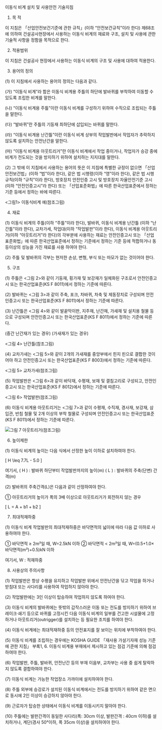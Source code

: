 ﻿이동식 비계 설치 및 사용안전 기술지침

1. 목 적

이 지침은 「산업안전보건기준에 관한 규칙」(이하 “안전보건규칙”이라 한다) 제68조에 의하여 건설공사현장에서 사용하는 이동식 비계의 재료와 구조, 설치 및 사용에 관한 기술적 사항을 정함을 목적으로 한다.

2. 적용범위

이 지침은 건설공사 현장에서 사용하는 이동식 비계의 구조 및 사용에 대하여 적용한다.

3. 용어의 정의

(1) 이 지침에서 사용하는 용어의 정의는 다음과 같다.

(가) “이동식 비계”라 함은 이동식 비계용 주틀의 하단에 발바퀴를 부착하여 이동할 수 있도록 조립한 비계를 말한다.

(나) “이동식 비계용 주틀”이란 이동식 비계를 구성하기 위하여 수직으로 조립되는 주틀을 말한다.

(다) “발바퀴”란 주틀의 기둥재 최하단에 삽입되는 바퀴를 말한다.

(라) “이동식 비계용 난간틀”이란 이동식 비계 상부의 작업발판에서 작업자가 추락하지 않도록 설치하는 안전난간을 말한다.

(마) “이동식 비계용 아웃트리거”란 이동식 비계에서 작업 중이거나, 작업자가 승강 중에 비계가 전도되는 것을 방지하기 위하여 설치하는 지지대를 말한다.

(2) 그 밖에 이 지침에서 사용하는 용어의 뜻은 이 지침에 특별한 규정이 없으면 「산업안전보건법」(이하 “법”이라 한다), 같은 법 시행령(이하 “영”이라 한다), 같은 법 시행규칙(이하 “규칙”이라 한다), 방호장치 안전인증 고시 및 방호장치 자율안전기준 고시(이하 “안전인증고시”라 한다) 또는 「산업표준화법」에 따른 한국산업표준에서 정하는 기준 등에서 정하는 바에 따른다.

<그림1> 이동식비계 예(참조그림)

4. 재료

(1) 이동식 비계의 주틀(이하 “주틀”이라 한다), 발바퀴, 이동식 비계용 난간틀 (이하 “난간틀”이라 한다), 교차가세, 작업대(이하 “작업발판”이라 한다), 이동식 비계용 아웃트리거(이하 “아웃트리거”라 한다)의 각부분에 사용하는 재료는 안전인증고시 또는 「산업표준화법」에 따른 한국산업표준에서 정하는 기준에서 정하는 기준 등에 적합하거나 동등이상의 성능을 가진 재료를 사용 하여야 한다.

(2) 주틀 및 발바퀴의 각부는 현저한 손상, 변형, 부식 또는 마모가 없는 것이어야 한다.

5. 구조

(1) 주틀은 <그림 2>와 같이 기둥재, 횡가재 및 보강재가 일체화된 구조로서 안전인증고시 또는 한국산업표준(KS F 8011)에서 정하는 기준에 따른다.

(2) 발바퀴는 <그림 3>과 같이 주축, 포크, 차바퀴, 차축 및 제동장치로 구성되며 안전인증고시 또는 한국산업표준(KS F 8011)에서 정하는 기준에 따른다.

(3) 난간틀은 <그림 4>와 같이 발끝막이판, 지주재, 난간재, 가새재 및 설치용 철물 등으로 구성되며 안전인증고시 또는 한국산업표준(KS F 8011)에서 정하는 기준에 따른다.

(중간 난간재가 있는 경우)  (가새재가 있는 경우)

<그림 4> 난간틀(참조그림)

(4) 교차가새는 <그림 5>와 같이 2개의 가새재를 중앙부에서 힌지 핀으로 결합한 것이어야 하고 안전인증고시 또는 한국산업표준(KS F 8003)에서 정하는 기준에 따른다.

<그림 5> 교차가새(참조그림)

(5) 작업발판은 <그림 6>과 같이 바닥재, 수평재, 보재 및 결침고리로 구성되고, 안전인증고시 또는 한국산업표준(KS F 8012)에서 정하는 기준에 따른다.

<그림 6> 작업발판(참조그림)

(6) 이동식 비계용 아웃트리거는 <그림 7>과 같이 수평재, 수직재, 경사재, 보강재, 삼입관, 반침 철물 및 2개 이상의 부착 철물로 구성되며 안전인증고시 또는 한국산업표준(KS F 8011)에서 정하는 기준에 따른다.

![그림 7 아웃트리거(참조그림)](image)

6. 높이제한

(1) 이동식 비계의 높이는 다음 식에서 산정한 높이 이하로 설치하여야 한다.

\[ H \leq 7.7L - 5.0 \]

여기서, \( H \) : 발바퀴 하단부터 작업발판까지의 높이(m)
\( L \) : 발바퀴의 주축(단변) 간격(m)

(2) 발바퀴의 주축간격(L)은 다음과 같이 산정하여야 한다.

① 아웃트리거의 높이가 폭의 3배 이상으로 아웃트리거가 회전하지 않는 경우

\[ L = A + b1 + b2 \]

7. 최대적재하중

(1) 이동식 비계 작업발판의 최대적재하중은 바닥면적의 넓이에 따라 다음 값 이하로 사용하여야 한다.

① 바닥면적 ≥ 2m²일 때, W=2.5kN 이하
② 바닥면적 < 2m²일 때, W=(0.5+1.0×바닥면적(m²)+0.5)kN 이하

여기서, W : 적재하중

8. 사용상의 주의사항

(1) 작업발판은 항상 수평을 유지하고 작업발판 위에서 안전난간을 닦고 작업을 하거나 받침대 또는 사다리를 사용하여 작업하지 않아야 한다.

(2) 작업발판에는 3인 이상이 탑승하여 작업하지 않도록 하여야 한다.

(3) 이동식 비계의 발바퀴에는 뜻밖의 갑작스러운 이동 또는 전도를 방지하기 위하여 브레이크·쇄기 등으로 바퀴를 고정시킨 다음 이동식 비계의 일부를 건고한 시설물에 고정하거나 아웃트리거(outrigger)를 설치하는 등 필요한 조치를 하여야 한다.

(4) 이동식 비계에는 최대적재하중 등의 안전표지를 잘 보이는 위치에 부착하여야 한다.

(5) 이동식 비계를 조립하는 경우에는 KOSHA GUIDE 「재사용 가설기자재 성능 기준에 관한 지침」 부록1, 6. 이동식 비계용 부재에서 제시하고 있는 점검 기준에 의해 점검하여야 한다.

(6) 작업발판, 주틀, 발바퀴, 안전난간 등의 부재 이음부, 교차부는 사용 중 쉽게 탈락하지 않도록 결합하여야 한다.

(7) 이동식 비계는 가능한 작업장소 가까이에 설치하여야 한다.

(8) 주틀 외부에 승강로가 설치된 이동식 비계에서는 전도를 방지하기 위하여 같은 면으로 동시에 2인 이상이 승강하지 않아야 한다.

(9) 근로자가 탑승한 상태에서 이동식 비계를 이동시키지 말아야 한다.

(10) 주틀에는 발판간격이 동일한 사다리(폭: 30cm 이상, 발판간격 : 40cm 이하)를 설치하거나, 계단(경사 50°이하, 폭 35cm 이상)을 설치하여야 한다.

